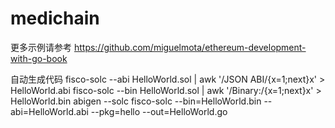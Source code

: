 # medichain
更多示例请参考
https://github.com/miguelmota/ethereum-development-with-go-book

自动生成代码
fisco-solc --abi HelloWorld.sol | awk '/JSON ABI/{x=1;next}x' > HelloWorld.abi
fisco-solc --bin HelloWorld.sol | awk '/Binary:/{x=1;next}x' > HelloWorld.bin
abigen --solc fisco-solc --bin=HelloWorld.bin --abi=HelloWorld.abi --pkg=hello --out=HelloWorld.go